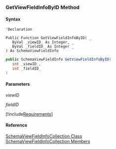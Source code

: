 ﻿### GetViewFieldInfoByID Method

#### Syntax

```vbnet
'Declaration

Public Function GetViewFieldInfoByID( _
   ByVal _viewID_ As Integer, _
   ByVal _fieldID_ As Integer _
) As SchemaViewFieldInfo
```

```csharp
public SchemaViewFieldInfo GetViewFieldInfoByID( 
   int _viewID_,
   int _fieldID_
)
```

#### Parameters

_viewID_

_fieldID_

[!include[Requirements](../partials/requirements.md)]

#### Reference

[SchemaViewFieldInfoCollection Class](fcSDK~FChoice.Foundation.Clarify.Schema.SchemaViewFieldInfoCollection.md)  
[SchemaViewFieldInfoCollection Members](fcSDK~FChoice.Foundation.Clarify.Schema.SchemaViewFieldInfoCollection_members.md)